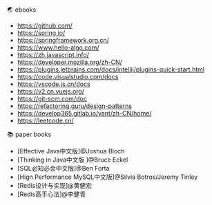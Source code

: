 🌏 ebooks
- https://github.com/
- https://spring.io/
- https://springframework.org.cn/
- https://www.hello-algo.com/
- https://zh.javascript.info/
- https://developer.mozilla.org/zh-CN/
- https://plugins.jetbrains.com/docs/intellij/plugins-quick-start.html
- https://code.visualstudio.com/docs
- https://vscode.js.cn/docs
- https://v2.cn.vuejs.org/
- https://git-scm.com/doc
- https://refactoring.guru/design-patterns
- https://develop365.gitlab.io/vant/zh-CN/home/
- https://leetcode.cn/

📚 paper books
- [Effective Java中文版]@Joshua Bloch
- [Thinking in Java中文版 ]@Bruce Eckel
- [SQL必知必会中文版]@Ben Forta
- [Hign Performance MySQL中文版]@Silvia Botros/Jeremy Tinley
- [Redis设计与实现]@黄健宏
- [Redis高手心法]@李健青
